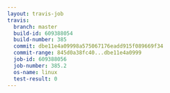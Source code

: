 ```yaml
---
layout: travis-job
travis:
  branch: master
  build-id: 609388054
  build-number: 385
  commit: dbe11e4a09998a575067176eadd915f089669f34
  commit-range: 845d0a38fc40...dbe11e4a0999
  job-id: 609388056
  job-number: 385.2
  os-name: linux
  test-result: 0
---
```

